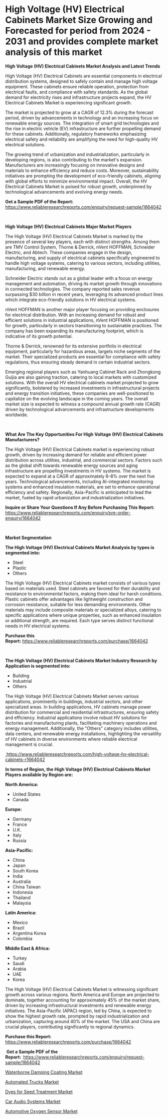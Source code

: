<p><h1>High Voltage (HV) Electrical Cabinets Market Size Growing and Forecasted for period from 2024 - 2031 and provides complete market analysis of this market</h1></p><p><strong>High Voltage (HV) Electrical Cabinets Market Analysis and Latest Trends</strong></p>
<p><p>High Voltage (HV) Electrical Cabinets are essential components in electrical distribution systems, designed to safely contain and manage high voltage equipment. These cabinets ensure reliable operation, protection from electrical faults, and compliance with safety standards. As the global demand for electricity rises and infrastructure projects expand, the HV Electrical Cabinets Market is experiencing significant growth. </p><p>The market is projected to grow at a CAGR of 12.3% during the forecast period, driven by advancements in technology and an increasing focus on renewable energy sources. The integration of smart grid technologies and the rise in electric vehicle (EV) infrastructure are further propelling demand for these cabinets. Additionally, regulatory frameworks emphasizing electrical safety and reliability are amplifying the need for high-quality HV electrical solutions.</p><p>The growing trend of urbanization and industrialization, particularly in developing regions, is also contributing to the market's expansion. Manufacturers are increasingly focusing on innovative designs and materials to enhance efficiency and reduce costs. Moreover, sustainability initiatives are prompting the development of eco-friendly cabinets, aligning with global efforts to minimize environmental impact. Overall, the HV Electrical Cabinets Market is poised for robust growth, underpinned by technological advancements and evolving energy needs.</p></p>
<p><strong>Get a Sample PDF of the Report:&nbsp;</strong> <a href="https://www.reliableresearchreports.com/enquiry/request-sample/1664042?utm_campaign=33&utm_medium=2&utm_source=Github&utm_content=ia&utm_term=09122024&utm_id=high-voltage-hv-electrical-cabinets">https://www.reliableresearchreports.com/enquiry/request-sample/1664042</a></p>
<p>&nbsp;</p>
<p><strong>High Voltage (HV) Electrical Cabinets Major Market Players</strong></p>
<p><p>The High Voltage (HV) Electrical Cabinets Market is marked by the presence of several key players, each with distinct strengths. Among them are TMV Control System, Thorne & Derrick, nVent HOFFMAN, Schneider Electric, and Abtech. These companies engage in the design, manufacturing, and supply of electrical cabinets specifically engineered to handle high voltage systems, catering to various sectors, including utilities, manufacturing, and renewable energy.</p><p>Schneider Electric stands out as a global leader with a focus on energy management and automation, driving its market growth through innovations in connected technologies. The company reported sales revenue surpassing $30 billion in recent years, leveraging its advanced product lines which integrate eco-friendly solutions in HV electrical systems.</p><p>nVent HOFFMAN is another major player focusing on providing enclosures for electrical distribution. With an increasing demand for robust and efficient solutions in industrial applications, nVent HOFFMAN is positioned for growth, particularly in sectors transitioning to sustainable practices. The company has been expanding its manufacturing footprint, which is indicative of its growth potential.</p><p>Thorne & Derrick, renowned for its extensive portfolio in electrical equipment, particularly for hazardous areas, targets niche segments of the market. Their specialized products are essential for compliance with safety regulations, thus ensuring steady demand in certain industrial sectors.</p><p>Emerging regional players such as Yanhuang Cabinet Rack and Zhongkong Guijia are also gaining traction, catering to local markets with customized solutions. With the overall HV electrical cabinets market projected to grow significantly, bolstered by increased investments in infrastructural projects and energy transition initiatives, these companies are well-positioned to capitalize on the evolving landscape in the coming years. The overall market size is expected to witness a compound annual growth rate (CAGR) driven by technological advancements and infrastructure developments worldwide.</p></p>
<p>&nbsp;</p>
<p><strong>What Are The Key Opportunities For High Voltage (HV) Electrical Cabinets Manufacturers?</strong></p>
<p><p>The High Voltage (HV) Electrical Cabinets market is experiencing robust growth, driven by increasing demand for reliable and efficient power distribution across utilities, industrial, and commercial sectors. Factors such as the global shift towards renewable energy sources and aging infrastructure are propelling investments in HV systems. The market is expected to expand at a CAGR of approximately 6-8% over the next five years. Technological advancements, including AI-integrated monitoring systems and enhanced insulation materials, are set to enhance operational efficiency and safety. Regionally, Asia-Pacific is anticipated to lead the market, fueled by rapid urbanization and industrialization initiatives.</p></p>
<p><strong>Inquire or Share Your Questions If Any Before Purchasing This Report:</strong> <a href="https://www.reliableresearchreports.com/enquiry/pre-order-enquiry/1664042?utm_campaign=33&utm_medium=2&utm_source=Github&utm_content=ia&utm_term=09122024&utm_id=high-voltage-hv-electrical-cabinets">https://www.reliableresearchreports.com/enquiry/pre-order-enquiry/1664042</a></p>
<p>&nbsp;</p>
<p><strong>Market Segmentation</strong></p>
<p><strong>The High Voltage (HV) Electrical Cabinets Market Analysis by types is segmented into:</strong></p>
<p><ul><li>Steel</li><li>Plastic</li><li>Others</li></ul></p>
<p><p>The High Voltage (HV) Electrical Cabinets market consists of various types based on materials used. Steel cabinets are favored for their durability and resistance to environmental factors, making them ideal for harsh conditions. Plastic cabinets offer advantages like lightweight construction and corrosion resistance, suitable for less demanding environments. Other materials may include composite materials or specialized alloys, catering to specific applications where unique properties, such as enhanced insulation or additional strength, are required. Each type serves distinct functional needs in HV electrical systems.</p></p>
<p><strong>Purchase this Report:&nbsp;</strong><a href="https://www.reliableresearchreports.com/purchase/1664042?utm_campaign=33&utm_medium=2&utm_source=Github&utm_content=ia&utm_term=09122024&utm_id=high-voltage-hv-electrical-cabinets">https://www.reliableresearchreports.com/purchase/1664042</a></p>
<p>&nbsp;</p>
<p><strong>The High Voltage (HV) Electrical Cabinets Market Industry Research by Application is segmented into:</strong></p>
<p><ul><li>Building</li><li>Industrial</li><li>Others</li></ul></p>
<p><p>The High Voltage (HV) Electrical Cabinets Market serves various applications, prominently in buildings, industrial sectors, and other specialized areas. In building applications, HV cabinets manage power distribution for commercial and residential infrastructures, ensuring safety and efficiency. Industrial applications involve robust HV solutions for factories and manufacturing plants, facilitating machinery operations and energy management. Additionally, the "Others" category includes utilities, data centers, and renewable energy installations, highlighting the versatility of HV cabinets in diverse environments where reliable electrical management is crucial.</p></p>
<p><a href="https://www.reliableresearchreports.com/high-voltage-hv-electrical-cabinets-r1664042?utm_campaign=33&utm_medium=2&utm_source=Github&utm_content=ia&utm_term=09122024&utm_id=high-voltage-hv-electrical-cabinets">&nbsp;https://www.reliableresearchreports.com/high-voltage-hv-electrical-cabinets-r1664042</a></p>
<p><strong>In terms of Region, the High Voltage (HV) Electrical Cabinets Market Players available by Region are:</strong></p>
<p>
    <p> <strong> North America: </strong>
        <ul>
            <li>United States</li>
            <li>Canada</li>
        </ul>
        </p> 
    <p> <strong> Europe: </strong>
        <ul>
            <li>Germany</li>
            <li>France</li>
            <li>U.K.</li>
            <li>Italy</li>
            <li>Russia</li>
        </ul>
        </p> 
    <p> <strong> Asia-Pacific: </strong>
        <ul>
            <li>China</li>
            <li>Japan</li>
            <li>South Korea</li>
            <li>India</li>
            <li>Australia</li>
            <li>China Taiwan</li>
            <li>Indonesia</li>
            <li>Thailand</li>
            <li>Malaysia</li>
        </ul>
        </p> 
    <p> <strong> Latin America: </strong>
        <ul>
            <li>Mexico</li>
            <li>Brazil</li>
            <li>Argentina Korea</li>
            <li>Colombia</li>
        </ul>
        </p> 
    <p> <strong> Middle East & Africa: </strong>
        <ul>
            <li>Turkey</li>
            <li>Saudi</li>
            <li>Arabia</li>
            <li>UAE</li>
            <li>Korea</li>
        </ul>
    </p>
    </p>
<p><p>The High Voltage (HV) Electrical Cabinets Market is witnessing significant growth across various regions. North America and Europe are projected to dominate, together accounting for approximately 45% of the market share, driven by increasing infrastructural investments and renewable energy initiatives. The Asia-Pacific (APAC) region, led by China, is expected to show the highest growth rate, prompted by rapid industrialization and urbanization, capturing around 40% of the market. The USA and China are crucial players, contributing significantly to regional dynamics.</p></p>
<p><strong>Purchase this Report: </strong><a href="https://www.reliableresearchreports.com/purchase/1664042?utm_campaign=33&utm_medium=2&utm_source=Github&utm_content=ia&utm_term=09122024&utm_id=high-voltage-hv-electrical-cabinets">https://www.reliableresearchreports.com/purchase/1664042</a></p>
<p>&nbsp;<strong>Get a Sample PDF of the Report:&nbsp;&nbsp;</strong><a href="https://www.reliableresearchreports.com/enquiry/request-sample/1664042?utm_campaign=33&utm_medium=2&utm_source=Github&utm_content=ia&utm_term=09122024&utm_id=high-voltage-hv-electrical-cabinets">https://www.reliableresearchreports.com/enquiry/request-sample/1664042</a></p>
<p><strong></strong></p>
<p><p><a href="https://github.com/antonioc6hal/Market-Research-Report-List-1/blob/main/waterborne-damping-coating-market.md?utm_campaign=33&utm_medium=2&utm_source=Github&utm_content=ia&utm_term=09122024&utm_id=high-voltage-hv-electrical-cabinets">Waterborne Damping Coating Market</a></p><p><a href="https://www.linkedin.com/pulse/automated-trucks-market-trend-projected-continue-rapid-growth-ig86e?utm_campaign=33&utm_medium=2&utm_source=Github&utm_content=ia&utm_term=09122024&utm_id=high-voltage-hv-electrical-cabinets">Automated Trucks Market</a></p><p><a href="https://github.com/osbornrdaflalo/Market-Research-Report-List-1/blob/main/dyes-for-seed-treatment-market.md?utm_campaign=33&utm_medium=2&utm_source=Github&utm_content=ia&utm_term=09122024&utm_id=high-voltage-hv-electrical-cabinets">Dyes for Seed Treatment Market</a></p><p><a href="https://www.linkedin.com/pulse/comprehensive-car-audio-systems-market-analysis-sales-channel-69qof?utm_campaign=33&utm_medium=2&utm_source=Github&utm_content=ia&utm_term=09122024&utm_id=high-voltage-hv-electrical-cabinets">Car Audio Systems Market</a></p><p><a href="https://www.linkedin.com/pulse/exploring-growth-potential-automotive-oxygen-sensor-market-2vaxe?utm_campaign=33&utm_medium=2&utm_source=Github&utm_content=ia&utm_term=09122024&utm_id=high-voltage-hv-electrical-cabinets">Automotive Oxygen Sensor Market</a></p></p>